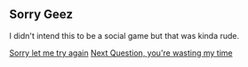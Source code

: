<!-- Gee Alright -->

## Sorry Geez
I didn't intend this to be a social game but that was kinda rude.

[Sorry let me try again](A1.md)
[Next Question, you're wasting my time](A4.md)

<!-- You must not be having a great day -->